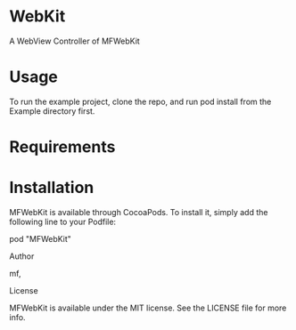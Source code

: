 # WebKit
A WebView Controller of MFWebKit

# Usage

To run the example project, clone the repo, and run pod install from the Example directory first.

# Requirements

# Installation

MFWebKit is available through CocoaPods. To install it, simply add the following line to your Podfile:


pod "MFWebKit"


Author

mf, 

License

MFWebKit is available under the MIT license. See the LICENSE file for more info.

